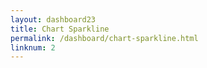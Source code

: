 ```yaml
---
layout: dashboard23
title: Chart Sparkline
permalink: /dashboard/chart-sparkline.html
linknum: 2
---
```

